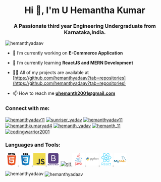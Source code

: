 <h1 align="center">Hi 👋, I'm U Hemantha Kumar</h1>
<h3 align="center">A Passionate third year Engineering Undergraduate from Karnataka,India.</h3>

<p align="left"> <img src="https://komarev.com/ghpvc/?username=hemanthyadaav&label=Profile%20views&color=0e75b6&style=flat" alt="hemanthyadaav" /> </p>

- 🔭 I’m currently working on **E-Commerce Application**

- 🌱 I’m currently learning **ReactJS and MERN Development**

- 👨‍💻 All of my projects are available at [https://github.com/hemanthyadaav?tab=repositories](https://github.com/hemanthyadaav?tab=repositories)

- 📫 How to reach me **uhemanth2001@gmail.com**

<h3 align="left">Connect with me:</h3>
<p align="left">
<a href="https://linkedin.com/in/hemanthyadav11" target="blank"><img align="center" src="https://cdn.jsdelivr.net/npm/simple-icons@3.0.1/icons/linkedin.svg" alt="hemanthyadav11" height="30" width="40" /></a>
<a href="https://instagram.com/sunriser_yadav" target="blank"><img align="center" src="https://cdn.jsdelivr.net/npm/simple-icons@3.0.1/icons/instagram.svg" alt="sunriser_yadav" height="30" width="40" /></a>
<a href="https://www.codechef.com/users/hemanthyadav11" target="blank"><img align="center" src="https://cdn.jsdelivr.net/npm/simple-icons@3.1.0/icons/codechef.svg" alt="hemanthyadav11" height="30" width="40" /></a>
<a href="https://www.hackerrank.com/hemanthkumaryad4" target="blank"><img align="center" src="https://cdn.jsdelivr.net/npm/simple-icons@3.0.1/icons/hackerrank.svg" alt="hemanthkumaryad4" height="30" width="40" /></a>
<a href="https://codeforces.com/profile/hemanth_yadav" target="blank"><img align="center" src="https://cdn.jsdelivr.net/npm/simple-icons@3.0.1/icons/codeforces.svg" alt="hemanth_yadav" height="30" width="40" /></a>
<a href="https://www.leetcode.com/hemanth_11" target="blank"><img align="center" src="https://cdn.jsdelivr.net/npm/simple-icons@3.0.1/icons/leetcode.svg" alt="hemanth_11" height="30" width="40" /></a>
<a href="https://auth.geeksforgeeks.org/user/codingwarrior2001" target="blank"><img align="center" src="https://cdn.jsdelivr.net/npm/simple-icons@3.0.1/icons/geeksforgeeks.svg" alt="codingwarrior2001" height="30" width="40" /></a>
</p>

<h3 align="left">Languages and Tools:</h3>

 <a href="https://www.w3.org/html/" target="_blank"> <img src="https://raw.githubusercontent.com/devicons/devicon/7a4ca8aa871d6dca81691e018d31eed89cb70a76/icons/html5/html5-original-wordmark.svg" alt="html5" width="40" height="40"/> </a> 
   <a href="https://www.w3schools.com/css/" target="_blank"> <img src="https://raw.githubusercontent.com/devicons/devicon/7a4ca8aa871d6dca81691e018d31eed89cb70a76/icons/css3/css3-original-wordmark.svg" alt="css3" width="40" height="40"/> </a> 
   <a href="https://developer.mozilla.org/en-US/docs/Web/JavaScript" target="_blank"> <img src="https://raw.githubusercontent.com/devicons/devicon/7a4ca8aa871d6dca81691e018d31eed89cb70a76/icons/javascript/javascript-original.svg" alt="javascript" width="40" height="40"/> </a> 
<a href="https://getbootstrap.com" target="_blank"> <img src="https://raw.githubusercontent.com/devicons/devicon/7a4ca8aa871d6dca81691e018d31eed89cb70a76/icons/bootstrap/bootstrap-plain-wordmark.svg" alt="bootstrap" width="40" height="40"/> </a> 
  <a href="https://git-scm.com/" target="_blank"> <img src="https://www.vectorlogo.zone/logos/git-scm/git-scm-icon.svg" alt="git" width="40" height="40"/> </a> 
  <a href="https://www.java.com" target="_blank"> <img src="https://raw.githubusercontent.com/devicons/devicon/7a4ca8aa871d6dca81691e018d31eed89cb70a76/icons/java/java-original-wordmark.svg" alt="java" width="40" height="40"/> </a>
  <a href="https://www.python.org" target="_blank"> <img src="https://raw.githubusercontent.com/devicons/devicon/7a4ca8aa871d6dca81691e018d31eed89cb70a76/icons/python/python-original-wordmark.svg" alt="python" width="40" height="40"/> </a>
  <a href="https://reactjs.org/" target="_blank"> <img src="https://raw.githubusercontent.com/devicons/devicon/7a4ca8aa871d6dca81691e018d31eed89cb70a76/icons/react/react-original-wordmark.svg" alt="react" width="40" height="40"/> </a>
   <a href="https://www.mysql.com/" target="_blank"> <img src="https://raw.githubusercontent.com/devicons/devicon/7a4ca8aa871d6dca81691e018d31eed89cb70a76/icons/mysql/mysql-original-wordmark.svg" alt="react" width="40" height="40"/> </a>
  
<!--   <a href="https://www.mongodb.com/" target="_blank"> <img src="https://devicons.github.io/devicon/devicon.git/icons/mongodb/mongodb-original-wordmark.svg" alt="mongodb" width="40" height="40"/> </a>  -->
<!--   <a href="https://nodejs.org" target="_blank"> <img src="https://devicons.github.io/devicon/devicon.git/icons/nodejs/nodejs-original-wordmark.svg" alt="nodejs" width="40" height="40"/> </a> -->
<!--   <a href="https://www.oracle.com/" target="_blank"> <img src="https://devicons.github.io/devicon/devicon.git/icons/oracle/oracle-original.svg" alt="oracle" width="40" height="40"/> </a> -->
<!--   <a href="https://postman.com" target="_blank"> <img src="https://www.vectorlogo.zone/logos/getpostman/getpostman-icon.svg" alt="postman" width="40" height="40"/> </a> -->
<!--   <a href="https://scikit-learn.org/" target="_blank"> <img src="https://upload.wikimedia.org/wikipedia/commons/0/05/Scikit_learn_logo_small.svg" alt="scikit_learn" width="40" height="40"/> </a> </p> -->

<p><img align="left" src="https://github-readme-stats.vercel.app/api/top-langs?username=hemanthyadaav&show_icons=true&locale=en&layout=compact" alt="hemanthyadaav" /></p>

<p>&nbsp;<img align="center" src="https://github-readme-stats.vercel.app/api?username=hemanthyadaav&show_icons=true&locale=en" alt="hemanthyadaav" /></p>
